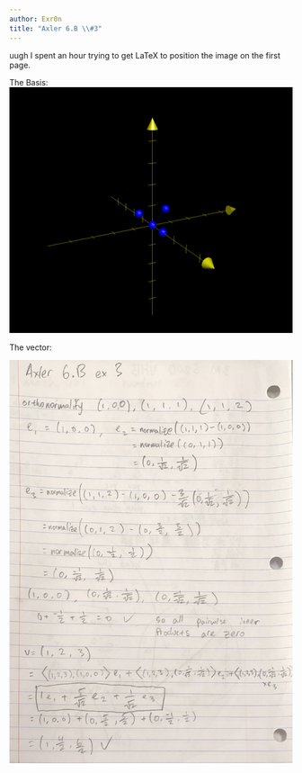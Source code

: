 ```yaml
---
author: Exr0n
title: "Axler 6.B \\#3"
---
```


uugh I spent an hour trying to get LaTeX to position the image on the
first page.

The Basis: ![](KBe21math530retAxler6B3Basis.png)

The vector:

![](KBe21math530srcAxler6B3Supplement.png)

